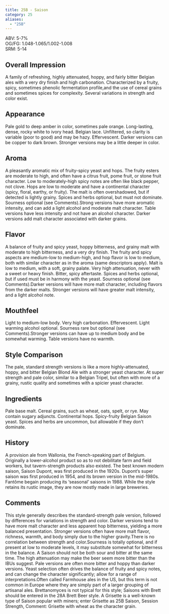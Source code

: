 ```yaml
---
title: 25B - Saison
category: 25
aliases: 
  - "25B"
---
```


ABV: 5-7%  
OG/FG: 1.048-1.065/1.002-1.008  
SRM: 5-14  

## Overall Impression
A family of refreshing, highly attenuated, hoppy, and fairly bitter Belgian ales with a very dry finish and high carbonation. Characterized by a fruity, spicy, sometimes phenolic fermentation profile,and the use of cereal grains and sometimes spices for complexity. Several variations in strength and color exist.

## Appearance
Pale gold to deep amber in color, sometimes pale orange. Long-lasting, dense, rocky white to ivory head. Belgian lace. Unfiltered, so clarity is variable (poor to good) and may be hazy. Effervescent. Darker versions can be copper to dark brown. Stronger versions may be a little deeper in color.

## Aroma
A pleasantly aromatic mix of fruity-spicy yeast and hops. The fruity esters are moderate to high, and often have a citrus fruit, pome fruit, or stone fruit character. Low to moderately-high spicy notes are often like black pepper, not clove. Hops are low to moderate and have a continental character (spicy, floral, earthy, or fruity). The malt is often overshadowed, but if detected is lightly grainy. Spices and herbs optional, but must not dominate. Sourness optional (see Comments).Strong versions have more aromatic intensity, and can add a light alcohol and moderate malt character. Table versions have less intensity and not have an alcohol character. Darker versions add malt character associated with darker grains.

## Flavor
A balance of fruity and spicy yeast, hoppy bitterness, and grainy malt with moderate to high bitterness, and a very dry finish. The fruity and spicy aspects are medium-low to medium-high, and hop flavor is low to medium, both with similar character as in the aroma (same descriptors apply). Malt is low to medium, with a soft, grainy palate. Very high attenuation, never with a sweet or heavy finish. Bitter, spicy aftertaste. Spices and herbs optional, but if used must be in harmony with the yeast. Sourness optional (see Comments).Darker versions will have more malt character, including flavors from the darker malts. Stronger versions will have greater malt intensity, and a light alcohol note.

## Mouthfeel
Light to medium-low body. Very high carbonation. Effervescent. Light warming alcohol optional. Sourness rare but optional (see Comments).Stronger versions can have up to medium body and be somewhat warming. Table versions have no warmth.

## Style Comparison
The pale, standard strength versions is like a more highly-attenuated, hoppy, and bitter Belgian Blond Ale with a stronger yeast character. At super strength and pale color, similar to a Belgian Tripel, but often with more of a grainy, rustic quality and sometimes with a spicier yeast character.

## Ingredients
Pale base malt. Cereal grains, such as wheat, oats, spelt, or rye. May contain sugary adjuncts. Continental hops. Spicy-fruity Belgian Saison yeast. Spices and herbs are uncommon, but allowable if they don’t dominate.

## History
A provision ale from Wallonia, the French-speaking part of Belgium. Originally a lower-alcohol product so as to not debilitate farm and field workers, but tavern-strength products also existed. The best known modern saison, Saison Dupont, was first produced in the 1920s. Dupont’s super saison was first produced in 1954, and its brown version in the mid-1980s. Fantôme begain producing its ‘seasonal’ saisons in 1988. While the style retains its rustic image, they are now mostly made in large breweries.

## Comments
This style generally describes the standard-strength pale version, followed by differences for variations in strength and color. Darker versions tend to have more malt character and less apparent hop bitterness, yielding a more balanced presentation. Stronger versions often have more malt flavor, richness, warmth, and body simply due to the higher gravity.There is no correlation between strength and color.Sourness is totally optional, and if present at low to moderate levels, it may substitute somewhat for bitterness in the balance. A Saison should not be both sour and bitter at the same time. The high attenuation may make the beer seem more bitter than the IBUs suggest. Pale versions are often more bitter and hoppy than darker versions. Yeast selection often drives the balance of fruity and spicy notes, and can change the character significantly; allow for a range of interpretations.Often called Farmhouse ales in the US, but this term is not common in Europe where they are simply part of a larger grouping of artisanal ales. Brettanomyces is not typical for this style; Saisons with Brett should be entered in the 28A Brett Beer style. A Grisette is a well-known type of Saison popular with miners; enter Grisette as 25B Saison, Session Strength, Comment: Grisette with wheat as the character grain.